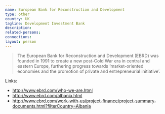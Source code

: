 ```yaml
---
name: European Bank for Reconstruction and Development
type: other
country: UK
tagline: Development Investment Bank
description:
related-persons:
connections:
layout: person
---
```

>The European Bank for Reconstruction and Development (EBRD) was founded in 1991 to create a new post-Cold War era in central and eastern Europe, furthering progress towards ‘market-oriented economies and the promotion of private and entrepreneurial initiative’.

Links:
* <http://www.ebrd.com/who-we-are.html>
* <http://www.ebrd.com/albania.html>
* <http://www.ebrd.com/work-with-us/project-finance/project-summary-documents.html?filterCountry=Albania>
